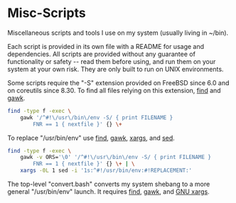 # Misc-Scripts
Miscellaneous scripts and tools I use on my system (usually living in ~/bin).

Each script is provided in its own file with a README for usage and dependencies.
All scripts are provided without any guarantee of functionality or safety -- read them before using, and run them on your system at your own risk.
They are only built to run on UNIX environments.

Some scripts require the "-S" extension provided on FreeBSD since 6.0 and on coreutils since 8.30.
To find all files relying on this extension, [find][find] and [gawk][gawk].
```bash
find -type f -exec \
	gawk '/^#!\/usr\/bin\/env -S/ { print FILENAME }
		FNR == 1 { nextfile }' {} \+
```
To replace "/usr/bin/env" use [find][find], [gawk][gawk], [xargs][find], and [sed][sed].
```bash
find -type f -exec \
	gawk -v ORS='\0' '/^#!\/usr\/bin\/env -S/ { print FILENAME }
		FNR == 1 { nextfile }' {} \+ | \
	xargs -0L 1 sed -i '1s:^#!/usr/bin/env:#!REPLACEMENT:'
```

The top-level "convert.bash" converts my system shebang to a more general "/usr/bin/env" launch.
It requires [find][find], [gawk][gawk], and [GNU xargs][find].

[find]: https://www.gnu.org/software/findutils/
[gawk]: https://www.gnu.org/software/gawk/
[sed]: https://www.gnu.org/software/sed/
